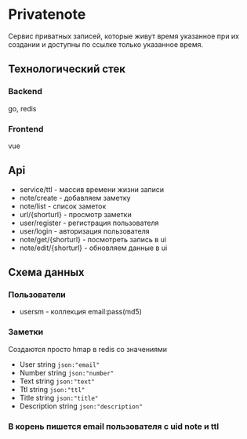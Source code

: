 # Privatenote

Сервис приватных записей, которые живут время указанное при их создании и доступны по ссылке только указанное время.

## Технологический стек

### Backend
go, redis
### Frontend
vue

## Api
- service/ttl - массив времени жизни записи
- note/create - добавляем заметку
- note/list - список заметок
- url/{shorturl} - просмотр заметки
- user/register - регистрация пользователя
- user/login - авторизация пользователя
- note/get/{shorturl} - посмотреть запись в ui
- note/edit/{shorturl} - обновляем данные  в ui

## Схема данных

### Пользователи
- usersm - коллекция email:pass(md5)
### Заметки
Создаются просто hmap в redis со значениями
- User        string `json:"email"`
- Number      string `json:"number"`
- Text        string `json:"text"`
- Ttl         string `json:"ttl"`
- Title       string `json:"title"`
- Description string `json:"description"`

### В корень пишется email пользователя с uid note и ttl